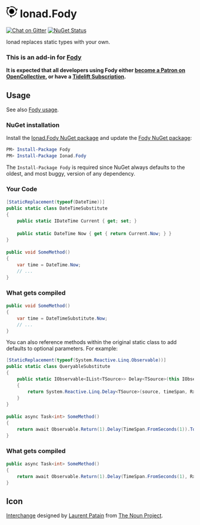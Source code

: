 # <img src="/package_icon.png" height="30px"> Ionad.Fody

[![Chat on Gitter](https://img.shields.io/gitter/room/fody/fody.svg)](https://gitter.im/Fody/Fody)
[![NuGet Status](https://img.shields.io/nuget/v/Ionad.Fody.svg)](https://www.nuget.org/packages/Ionad.Fody/)

Ionad replaces static types with your own.


### This is an add-in for [Fody](https://github.com/Fody/Home/)

**It is expected that all developers using Fody either [become a Patron on OpenCollective](https://opencollective.com/fody/), or have a [Tidelift Subscription](https://tidelift.com/subscription/pkg/nuget-fody?utm_source=nuget-fody&utm_medium=referral&utm_campaign=enterprise).**


## Usage

See also [Fody usage](https://github.com/Fody/Home/blob/master/pages/usage.md).


### NuGet installation

Install the [Ionad.Fody NuGet package](https://nuget.org/packages/Ionad.Fody/) and update the [Fody NuGet package](https://nuget.org/packages/Fody/):

```powershell
PM> Install-Package Fody
PM> Install-Package Ionad.Fody
```

The `Install-Package Fody` is required since NuGet always defaults to the oldest, and most buggy, version of any dependency.


### Your Code

```csharp
[StaticReplacement(typeof(DateTime))]
public static class DateTimeSubstitute
{
    public static IDateTime Current { get; set; }

    public static DateTime Now { get { return Current.Now; } }
}

public void SomeMethod()
{
    var time = DateTime.Now;
    // ...
}
```


### What gets compiled 

```csharp
public void SomeMethod()
{
    var time = DateTimeSubstitute.Now;
    // ...
}
```

You can also reference methods within the original static class to add defaults to optional parameters. For example:

```csharp
[StaticReplacement(typeof(System.Reactive.Linq.Observable))]
public static class QueryableSubstitute
{
    public static IObservable<IList<TSource>> Delay<TSource>(this IObservable<TSource> source, TimeSpan timeSpan)
    {
        return System.Reactive.Linq.Delay<TSource>(source, timeSpan, RxApp.TaskpoolScheduler);
    }
}

public async Task<int> SomeMethod()
{
    return await Observable.Return(1).Delay(TimeSpan.FromSeconds(1)).ToTask();
}
```


### What gets compiled 

```csharp
public async Task<int> SomeMethod()
{
    return await Observable.Return(1).Delay(TimeSpan.FromSeconds(1), RxApp.TaskpoolScheduler).ToTask();
}
```


## Icon

[Interchange](https://thenounproject.com/noun/interchange/#icon-No2031) designed by [Laurent Patain](https://thenounproject.com/____Lo) from [The Noun Project](https://thenounproject.com).